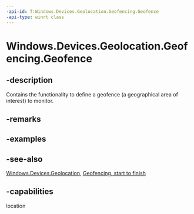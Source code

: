 ```yaml
---
-api-id: T:Windows.Devices.Geolocation.Geofencing.Geofence
-api-type: winrt class
---
```


<!-- Class syntax.
public class Geofence : Windows.Devices.Geolocation.Geofencing.IGeofence
-->

# Windows.Devices.Geolocation.Geofencing.Geofence

## -description
Contains the functionality to define a geofence (a geographical area of interest) to monitor.

## -remarks

## -examples

## -see-also
[Windows.Devices.Geolocation](windows_devices_geolocation_geofencing.md), [Geofencing, start to finish](https://docs.microsoft.com/previous-versions/windows/apps/dn263199(v=win.10))
## -capabilities
location

